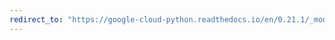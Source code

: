 ```yaml
---
redirect_to: "https://google-cloud-python.readthedocs.io/en/0.21.1/_modules/google/cloud/datastore/query.html"
---
```

